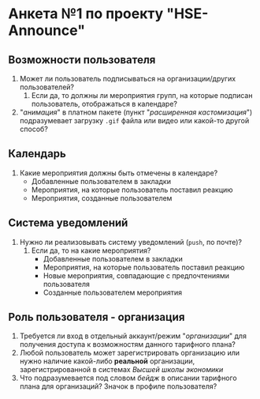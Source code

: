 # Анкета №1 по проекту "HSE-Announce"

## Возможности пользователя

1. Может ли пользователь подписываться на организации/других пользователей?
   1. Если да, то должны ли мероприятия групп, на которые подписан пользователь, отображаться в календаре?
2. "*анимация*" в платном пакете (пункт "*расширенная кастомизация*") подразумевает загрузку `.gif` файла или видео или какой-то другой способ?

## Календарь

1. Какие мероприятия должны быть отмечены в календаре?
   - Добавленные пользователем в закладки
   - Мероприятия, на которые пользователь поставил реакцию
   - Мероприятия, созданные пользователем

## Система уведомлений

1. Нужно ли реализовывать систему уведомлений (`push`, по почте)?
   1. Если да, то на какие мероприятия?
      - Добавленные пользователем в закладки
      - Мероприятия, на которые пользователь поставил реакцию
      - Новые мероприятия, совпадающие с предпочтениями пользователя
      - Созданные пользователем мероприятия

## Роль пользователя - организация

1. Требуется ли вход в отдельный аккаунт/режим "*организации*" для получения доступа к возможностям данного тарифного плана?
2. Любой пользователь может зарегистрировать организацию или нужно наличие какой-либо **реальной** организации, зарегистрированной в системах *Высшей школы экономики*
3. Что подразумевается под словом *бейдж* в описании тарифного плана для организаций? Значок в профиле пользователя?
